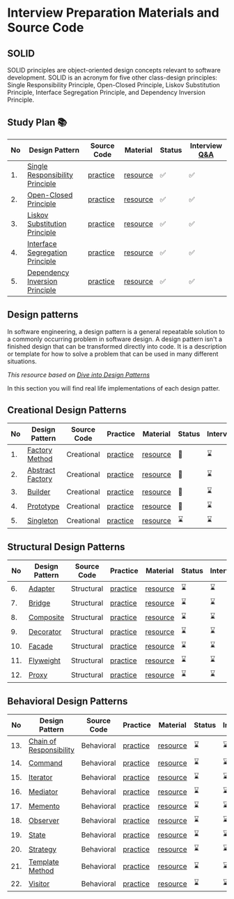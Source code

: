 
# Interview Preparation Materials and Source Code

## SOLID 
SOLID principles are object-oriented design concepts relevant to software development. SOLID is an acronym for five other class-design principles: Single Responsibility Principle, Open-Closed Principle, Liskov Substitution Principle, Interface Segregation Principle, and Dependency Inversion Principle.

## Study Plan 📚
|No|Design Pattern|Source Code|Material|Status|Interview [Q&A]()|
|--|--------------|-----------|--------|------|---------|
|1.| [Single Responsibility Principle](https://github.com/rom0noff/Java-Interview-Guide/tree/master/SOLID/Single%20Responsibility%20Principle)|[practice](https://github.com/rom0noff/Java-Interview-Guide/tree/master/SOLID/Single%20Responsibility%20Principle/practice)|[resource](https://github.com/rom0noff/Java-Interview-Guide/tree/master/SOLID/Single%20Responsibility%20Principle/resource)|✅|✅|
|2.| [Open-Closed Principle](https://github.com/rom0noff/Java-Interview-Guide/tree/master/SOLID/Open-Closed%20Principle)|[practice](https://github.com/rom0noff/Java-Interview-Guide/tree/master/SOLID/Open-Closed%20Principle/practice)|[resource](https://github.com/rom0noff/Java-Interview-Guide/tree/master/SOLID/Open-Closed%20Principle/resource)|✅|✅|
|3.| [Liskov Substitution Principle](https://github.com/rom0noff/Java-Interview-Guide/tree/master/SOLID/Liskov%20Substitution%20Principle)|[practice](https://github.com/rom0noff/Java-Interview-Guide/tree/master/SOLID/Liskov%20Substitution%20Principle/practice)|[resource](https://github.com/rom0noff/Java-Interview-Guide/tree/master/SOLID/Liskov%20Substitution%20Principle/resource)|✅|✅|
|4.| [Interface Segregation Principle](https://github.com/rom0noff/Java-Interview-Guide/tree/master/SOLID/Interface%20Segregation%20Principle)|[practice](https://github.com/rom0noff/Java-Interview-Guide/tree/master/SOLID/Interface%20Segregation%20Principle/practice)|[resource](https://github.com/rom0noff/Java-Interview-Guide/tree/master/SOLID/Interface%20Segregation%20Principle/resource)|✅|✅|
|5.| [Dependency Inversion Principle](https://github.com/rom0noff/Java-Interview-Guide/tree/master/SOLID/Dependency%20Inversion%20Principle)|[practice](https://github.com/rom0noff/Java-Interview-Guide/tree/master/SOLID/Dependency%20Inversion%20Principle/practice)|[resource](https://github.com/rom0noff/Java-Interview-Guide/tree/master/SOLID/Dependency%20Inversion%20Principle/resource)|✅|✅|

## Design patterns
In software engineering, a design pattern is a general repeatable solution to a commonly occurring problem in software design. 
A design pattern isn't a finished design that can be transformed directly into code.
It is a description or template for how to solve a problem that can be used in many different situations.

_This resource based on [Dive into Design Patterns ](https://github.com/rom0noff/Java-Interview-Guide/blob/master/design-patterns/Resource%20Books/Dive%20into%20Design%20Patterns.pdf)_

In this section you will find real life implementations of each design patter.

## Creational Design Patterns 
|No|Design Pattern|Source Code|Practice|Material|Status|Interview|
|--|--------------|-----------|--------|-------|-------|---------|
|1.| [Factory Method](https://github.com/rom0noff/Java-Interview-Guide/tree/master/design-patterns/Creational%20Design%20Patterns/factory-method)|Creational|[practice](https://github.com/rom0noff/Java-Interview-Guide/tree/master/design-patterns/Creational%20Design%20Patterns/factory-method/practice)|[resource](https://github.com/rom0noff/Java-Interview-Guide/tree/master/design-patterns/Creational%20Design%20Patterns/factory-method/resource)|:book:|:hourglass:|
|2.| [Abstract Factory](https://github.com/rom0noff/Java-Interview-Guide/tree/master/design-patterns/Creational%20Design%20Patterns/abstract%20factory)|Creational|[practice](https://github.com/rom0noff/Java-Interview-Guide/tree/master/design-patterns/Creational%20Design%20Patterns/abstract%20factory/practice)|[resource](https://github.com/rom0noff/Java-Interview-Guide/tree/master/design-patterns/Creational%20Design%20Patterns/abstract%20factory/resource)|:book:|:hourglass:|
|3.| [Builder](https://github.com/rom0noff/Java-Interview-Guide/tree/master/design-patterns/Creational%20Design%20Patterns/builder)|Creational|[practice](https://github.com/rom0noff/Java-Interview-Guide/tree/master/design-patterns/Creational%20Design%20Patterns/builder/practice)|[resource](https://github.com/rom0noff/Java-Interview-Guide/tree/master/design-patterns/Creational%20Design%20Patterns/builder/resource)|:book:|:hourglass:|
|4.| [Prototype](https://github.com/rom0noff/Java-Interview-Guide/tree/master/design-patterns/Creational%20Design%20Patterns/prototype)|Creational|[practice](https://github.com/rom0noff/Java-Interview-Guide/tree/master/design-patterns/Creational%20Design%20Patterns/prototype/practice)|[resource](https://github.com/rom0noff/Java-Interview-Guide/tree/master/design-patterns/Creational%20Design%20Patterns/prototype/resource)|:book:|:hourglass:|
|5.| [Singleton](https://github.com/rom0noff/Java-Interview-Guide/tree/master/design-patterns/Creational%20Design%20Patterns/singleton)|Creational|[practice](https://github.com/rom0noff/Java-Interview-Guide/tree/master/design-patterns/Creational%20Design%20Patterns/singleton/practice)|[resource](https://github.com/rom0noff/Java-Interview-Guide/tree/master/design-patterns/Creational%20Design%20Patterns/singleton/resource)|:hourglass:|:hourglass:|

## Structural Design Patterns 
|No|Design Pattern|Source Code|Practice|Material|Status|Interview|
|--|--------------|-----------|--------|-------|-------|---------|
|6.| [Adapter](https://github.com/rom0noff/Java-Interview-Guide/tree/master/design-patterns/Structural%20Design%20Patterns/adapter)|Structural|[practice](https://github.com/rom0noff/Java-Interview-Guide/tree/master/design-patterns/Structural%20Design%20Patterns/adapter/practice)|[resource](https://github.com/rom0noff/Java-Interview-Guide/tree/master/design-patterns/Structural%20Design%20Patterns/adapter/resource)|:hourglass:|:hourglass:|
|7.| [Bridge](https://github.com/rom0noff/Java-Interview-Guide/tree/master/design-patterns/Structural%20Design%20Patterns/bridge)|Structural|[practice](https://github.com/rom0noff/Java-Interview-Guide/tree/master/design-patterns/Structural%20Design%20Patterns/bridge/practice)|[resource](https://github.com/rom0noff/Java-Interview-Guide/tree/master/design-patterns/Structural%20Design%20Patterns/bridge/resource)|:hourglass:|:hourglass:|
|8.| [Composite](https://github.com/rom0noff/Java-Interview-Guide/tree/master/design-patterns/Structural%20Design%20Patterns/composite)|Structural|[practice](https://github.com/rom0noff/Java-Interview-Guide/tree/master/design-patterns/Structural%20Design%20Patterns/composite/practice)|[resource](https://github.com/rom0noff/Java-Interview-Guide/tree/master/design-patterns/Structural%20Design%20Patterns/composite/resource)|:hourglass:|:hourglass:|
|9.| [Decorator](https://github.com/rom0noff/Java-Interview-Guide/tree/master/design-patterns/Structural%20Design%20Patterns/decorator)|Structural|[practice](https://github.com/rom0noff/Java-Interview-Guide/tree/master/design-patterns/Structural%20Design%20Patterns/decorator/practice)|[resource](https://github.com/rom0noff/Java-Interview-Guide/tree/master/design-patterns/Structural%20Design%20Patterns/decorator/resource)|:hourglass:|:hourglass:|
|10.| [Facade](https://github.com/rom0noff/Java-Interview-Guide/tree/master/design-patterns/Structural%20Design%20Patterns/facade)|Structural|[practice](https://github.com/rom0noff/Java-Interview-Guide/tree/master/design-patterns/Structural%20Design%20Patterns/facade/practice)|[resource](https://github.com/rom0noff/Java-Interview-Guide/tree/master/design-patterns/Structural%20Design%20Patterns/facade/resource)|:hourglass:|:hourglass:|
|11.| [Flyweight](https://github.com/rom0noff/Java-Interview-Guide/tree/master/design-patterns/Structural%20Design%20Patterns/flyweight)|Structural|[practice](https://github.com/rom0noff/Java-Interview-Guide/tree/master/design-patterns/Structural%20Design%20Patterns/flyweight/practice)|[resource](https://github.com/rom0noff/Java-Interview-Guide/tree/master/design-patterns/Structural%20Design%20Patterns/flyweight/resource)|:hourglass:|:hourglass:|
|12.| [Proxy](https://github.com/rom0noff/Java-Interview-Guide/tree/master/design-patterns/Structural%20Design%20Patterns/proxy)|Structural|[practice](https://github.com/rom0noff/Java-Interview-Guide/tree/master/design-patterns/Structural%20Design%20Patterns/proxy/practice)|[resource](https://github.com/rom0noff/Java-Interview-Guide/tree/master/design-patterns/Structural%20Design%20Patterns/proxy/resource)|:hourglass:|:hourglass:|

## Behavioral Design Patterns 
|No|Design Pattern|Source Code|Practice|Material|Status|Interview|
|--|--------------|-----------|--------|-------|-------|---------|
|13.| [Chain of </br> Responsibility](https://github.com/rom0noff/Java-Interview-Guide/tree/master/design-patterns/Behavioral%20Design%20Patterns/chain%20of%20responsibility)|Behavioral|[practice](https://github.com/rom0noff/Java-Interview-Guide/tree/master/design-patterns/Behavioral%20Design%20Patterns/chain%20of%20responsibility/practice)|[resource](https://github.com/rom0noff/Java-Interview-Guide/tree/master/design-patterns/Behavioral%20Design%20Patterns/chain%20of%20responsibility/resource)|:hourglass:|:hourglass:|
|14.| [Command](https://github.com/rom0noff/Java-Interview-Guide/tree/master/design-patterns/Behavioral%20Design%20Patterns/command)|Behavioral|[practice](https://github.com/rom0noff/Java-Interview-Guide/tree/master/design-patterns/Behavioral%20Design%20Patterns/command/practice)|[resource](https://github.com/rom0noff/Java-Interview-Guide/tree/master/design-patterns/Behavioral%20Design%20Patterns/command/resource)|:hourglass:|:hourglass:|
|15.| [Iterator](https://github.com/rom0noff/Java-Interview-Guide/tree/master/design-patterns/Behavioral%20Design%20Patterns/iterator)|Behavioral |[practice](https://github.com/rom0noff/Java-Interview-Guide/tree/master/design-patterns/Behavioral%20Design%20Patterns/iterator/practice)|[resource](https://github.com/rom0noff/Java-Interview-Guide/tree/master/design-patterns/Behavioral%20Design%20Patterns/iterator/resource)|:hourglass:|:hourglass:|
|16.| [Mediator](https://github.com/rom0noff/Java-Interview-Guide/tree/master/design-patterns/Behavioral%20Design%20Patterns/mediator)|Behavioral|[practice](https://github.com/rom0noff/Java-Interview-Guide/tree/master/design-patterns/Behavioral%20Design%20Patterns/mediator/practice)|[resource](https://github.com/rom0noff/Java-Interview-Guide/tree/master/design-patterns/Behavioral%20Design%20Patterns/mediator/resource)|:hourglass:|:hourglass:|
|17.| [Memento](https://github.com/rom0noff/Java-Interview-Guide/tree/master/design-patterns/Behavioral%20Design%20Patterns/memento)|Behavioral|[practice](https://github.com/rom0noff/Java-Interview-Guide/tree/master/design-patterns/Behavioral%20Design%20Patterns/memento/practice)|[resource](https://github.com/rom0noff/Java-Interview-Guide/tree/master/design-patterns/Behavioral%20Design%20Patterns/memento/resource)|:hourglass:|:hourglass:|
|18.| [Observer](https://github.com/rom0noff/Java-Interview-Guide/tree/master/design-patterns/Behavioral%20Design%20Patterns/observer)|Behavioral|[practice](https://github.com/rom0noff/Java-Interview-Guide/tree/master/design-patterns/Behavioral%20Design%20Patterns/observer/practice)|[resource](https://github.com/rom0noff/Java-Interview-Guide/tree/master/design-patterns/Behavioral%20Design%20Patterns/observer/resource)|:hourglass:|:hourglass:|
|19.| [State](https://github.com/rom0noff/Java-Interview-Guide/tree/master/design-patterns/Behavioral%20Design%20Patterns/state)|Behavioral|[practice](https://github.com/rom0noff/Java-Interview-Guide/tree/master/design-patterns/Behavioral%20Design%20Patterns/state/practice)|[resource](https://github.com/rom0noff/Java-Interview-Guide/tree/master/design-patterns/Behavioral%20Design%20Patterns/state/resource)|:hourglass:|:hourglass:|
|20.| [Strategy](https://github.com/rom0noff/Java-Interview-Guide/tree/master/design-patterns/Behavioral%20Design%20Patterns/strategy)|Behavioral|[practice](https://github.com/rom0noff/Java-Interview-Guide/tree/master/design-patterns/Behavioral%20Design%20Patterns/strategy/practice)|[resource](https://github.com/rom0noff/Java-Interview-Guide/tree/master/design-patterns/Behavioral%20Design%20Patterns/strategy/resource)|:hourglass:|:hourglass:|
|21.| [Template </br> Method](https://github.com/rom0noff/Java-Interview-Guide/tree/master/design-patterns/Behavioral%20Design%20Patterns/templete%20method)|Behavioral |[practice](https://github.com/rom0noff/Java-Interview-Guide/tree/master/design-patterns/Behavioral%20Design%20Patterns/templete%20method/practice)|[resource](https://github.com/rom0noff/Java-Interview-Guide/tree/master/design-patterns/Behavioral%20Design%20Patterns/templete%20method/resource)|:hourglass:|:hourglass:|
|22.| [Visitor](https://github.com/rom0noff/Java-Interview-Guide/tree/master/design-patterns/Behavioral%20Design%20Patterns/visitor)|Behavioral|[practice](https://github.com/rom0noff/Java-Interview-Guide/tree/master/design-patterns/Behavioral%20Design%20Patterns/visitor/practice)|[resource](https://github.com/rom0noff/Java-Interview-Guide/tree/master/design-patterns/Behavioral%20Design%20Patterns/visitor/resource)|:hourglass:|:hourglass:|
